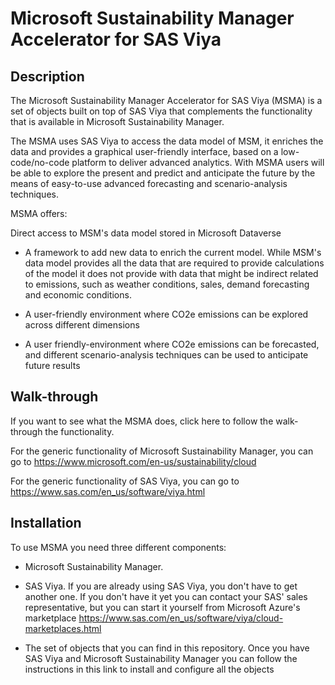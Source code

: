 # Microsoft Sustainability Manager Accelerator for SAS Viya

## Description

The Microsoft Sustainability Manager Accelerator for SAS Viya (MSMA) is
a set of objects built on top of SAS Viya that complements the
functionality that is available in Microsoft Sustainability Manager.

The MSMA uses SAS Viya to access the data model of MSM, it enriches the
data and provides a graphical user-friendly interface, based on a
low-code/no-code platform to deliver advanced analytics. With MSMA users
will be able to explore the present and predict and anticipate the
future by the means of easy-to-use advanced forecasting and
scenario-analysis techniques.

MSMA offers:

 Direct access to MSM's data model stored in Microsoft Dataverse

-   A framework to add new data to enrich the current model. While MSM's
    data model provides all the data that are required to provide
    calculations of the model it does not provide with data that might
    be indirect related to emissions, such as weather conditions, sales,
    demand forecasting and economic conditions.

-   A user-friendly environment where CO2e emissions can be explored
    across different dimensions

-   A user friendly-environment where CO2e emissions can be forecasted,
    and different scenario-analysis techniques can be used to anticipate
    future results

## Walk-through

If you want to see what the MSMA does, click here to follow the
walk-through the functionality.

For the generic functionality of Microsoft Sustainability Manager, you
can go to <https://www.microsoft.com/en-us/sustainability/cloud>

For the generic functionality of SAS Viya, you can go to
<https://www.sas.com/en_us/software/viya.html>

## Installation

To use MSMA you need three different components:

- Microsoft Sustainability Manager.

- SAS Viya. If you are already using SAS Viya, you don't have to get
    another one. If you don't have it yet you can contact your SAS'
    sales representative, but you can start it yourself from Microsoft
    Azure's marketplace
    <https://www.sas.com/en_us/software/viya/cloud-marketplaces.html>

-   The set of objects that you can find in this repository. Once you
    have SAS Viya and Microsoft Sustainability Manager you can follow
    the instructions in this link to install and configure all the
    objects


